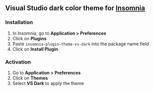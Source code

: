 ## Visual Studio dark color theme for [Insomnia](http://insomnia.rest)

### Installation

1. In Insomnia, go to **Application > Preferences**
2. Click on **Plugins**
3. Paste `insomnia-plugin-theme-vs-dark` into the package name field
4. Click on **Install Plugin**

### Activation

1. Go to **Application > Preferences**
2. Click on **Themes**
3. Select **VS Dark** to apply the theme
